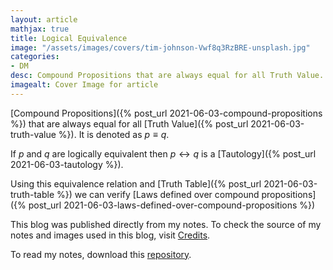 ```yaml
---
layout: article
mathjax: true
title: Logical Equivalence
image: "/assets/images/covers/tim-johnson-Vwf8q3RzBRE-unsplash.jpg"
categories:
- DM
desc: Compound Propositions that are always equal for all Truth Value. It is denoted as $p \equiv q$. 
imagealt: Cover Image for article
---
```


[Compound Propositions]({% post_url 2021-06-03-compound-propositions %}) that are always equal for all [Truth Value]({% post_url 2021-06-03-truth-value %}). It is denoted as $p \equiv q$.

































































































































































































































































































































































































If *p* and *q* are logically equivalent then $p \leftrightarrow q$ is a [Tautology]({% post_url 2021-06-03-tautology %}).

































































































































































































































































































































































































Using this equivalence relation and [Truth Table]({% post_url 2021-06-03-truth-table %}) we can verify [Laws defined over compound propositions]({% post_url 2021-06-03-laws-defined-over-compound-propositions %})

This blog was published directly from my notes.
To check the source of my notes and images used in this blog, visit <a href="/credits.html" target="_blank">Credits</a>.

To read my notes, download this <a href="https://github.com/bovem/CS" target="blank">repository</a>.